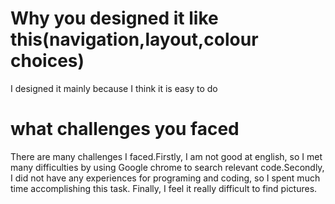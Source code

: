 # Why you designed it like this(navigation,layout,colour choices)
I designed it mainly because I think it is easy to do
# what challenges you faced
There are many challenges I faced.Firstly, I am not good at english, so I met many difficulties by using Google chrome to search relevant code.Secondly, I did not have any experiences for programing and coding, so I spent much time accomplishing this task. Finally, I feel it really difficult to find pictures.
